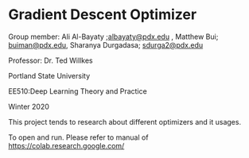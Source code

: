 # Gradient Descent Optimizer

Group member: Ali Al-Bayaty ;albayaty@pdx.edu , Matthew Bui; buiman@pdx.edu, Sharanya Durgadasa; sdurga2@pdx.edu

Professor: Dr. Ted Willkes

Portland State University

EE510:Deep Learning Theory and Practice

Winter 2020

This project tends to research about different optimizers and it usages.

To open and run. Please refer to manual of https://colab.research.google.com/
